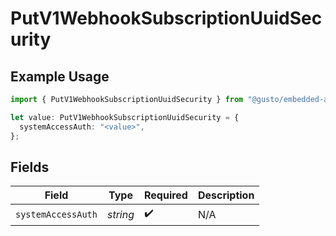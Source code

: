 # PutV1WebhookSubscriptionUuidSecurity

## Example Usage

```typescript
import { PutV1WebhookSubscriptionUuidSecurity } from "@gusto/embedded-api/models/operations/putv1webhooksubscriptionuuid.js";

let value: PutV1WebhookSubscriptionUuidSecurity = {
  systemAccessAuth: "<value>",
};
```

## Fields

| Field              | Type               | Required           | Description        |
| ------------------ | ------------------ | ------------------ | ------------------ |
| `systemAccessAuth` | *string*           | :heavy_check_mark: | N/A                |